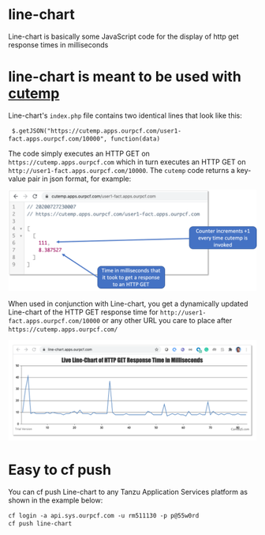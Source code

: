 # line-chart
Line-chart is basically some JavaScript code for the display of http get response times in milliseconds

# line-chart is meant to be used with [cutemp](http://github.com/rm511130/cutemp)

Line-chart's `index.php` file contains two identical lines that look like this:

```
 $.getJSON("https://cutemp.apps.ourpcf.com/user1-fact.apps.ourpcf.com/10000", function(data)
```

The code simply executes an HTTP GET on `https://cutemp.apps.ourpcf.com` which in turn executes an HTTP GET on `http://user1-fact.apps.ourpcf.com/10000`. The `cutemp` code returns a key-value pair in json format, for example:

![](./cutemp.png)

When used in conjunction with Line-chart, you get a dynamically updated Line-chart of the HTTP GET response time for `http://user1-fact.apps.ourpcf.com/10000` or any other URL you care to place after `https://cutemp.apps.ourpcf.com/`

![](./line-chart.png)

# Easy to cf push

You can cf push Line-chart to any Tanzu Application Services platform as shown in the example below:

```
cf login -a api.sys.ourpcf.com -u rm511130 -p p@55w0rd
cf push line-chart
```
